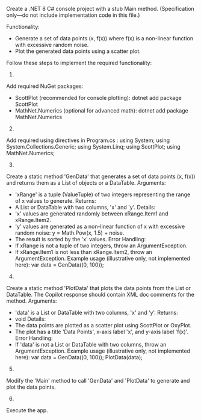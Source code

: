 Create a .NET 8 C# console project with a stub Main method. (Specification only—do not include implementation code in this file.)

Functionality:
- Generate a set of data points (x, f(x)) where f(x) is a non-linear function with excessive random noise.
- Plot the generated data points using a scatter plot.

Follow these steps to implement the required functionality:

1)
Add required NuGet packages:
- ScottPlot (recommended for console plotting): dotnet add package ScottPlot
- MathNet.Numerics (optional for advanced math): dotnet add package MathNet.Numerics

2)
Add required using directives in Program.cs :
using System;
using System.Collections.Generic;
using System.Linq;
using ScottPlot;
using MathNet.Numerics;

3)
Create a static method 'GenData' that generates a set of data points (x, f(x)) and returns them as a List of objects or a DataTable.
Arguments:
- 'xRange' is a tuple (ValueTuple) of two integers representing the range of x values to generate.
Returns:
- A List or DataTable with two columns, 'x' and 'y'.
Details:
- 'x' values are generated randomly between xRange.Item1 and xRange.Item2.
- 'y' values are generated as a non-linear function of x with excessive random noise: y = Math.Pow(x, 1.5) + noise.
- The result is sorted by the 'x' values.
Error Handling:
- If xRange is not a tuple of two integers, throw an ArgumentException.
- If xRange.Item1 is not less than xRange.Item2, throw an ArgumentException.
Example usage (illustrative only, not implemented here):
var data = GenData((0, 100));

4)
Create a static method 'PlotData' that plots the data points from the List or DataTable. The Copilot response should contain XML doc comments for the method.
Arguments:
- 'data' is a List or DataTable with two columns, 'x' and 'y'.
Returns:
- void
Details:
- The data points are plotted as a scatter plot using ScottPlot or OxyPlot.
- The plot has a title 'Data Points', x-axis label 'x', and y-axis label 'f(x)'.
Error Handling:
- If 'data' is not a List or DataTable with two columns, throw an ArgumentException.
Example usage (illustrative only, not implemented here):
var data = GenData((0, 100));
PlotData(data);

5)
Modify the 'Main' method to call 'GenData' and 'PlotData' to generate and plot the data points.

6)
Execute the app.


